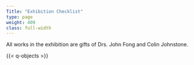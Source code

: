 ```yaml
---
Title: "Exhibition Checklist"
type: page
weight: 409
class: full-width
---
```


All works in the exhibition are gifts of Drs. John Fong and Colin Johnstone.


{{< q-objects >}}